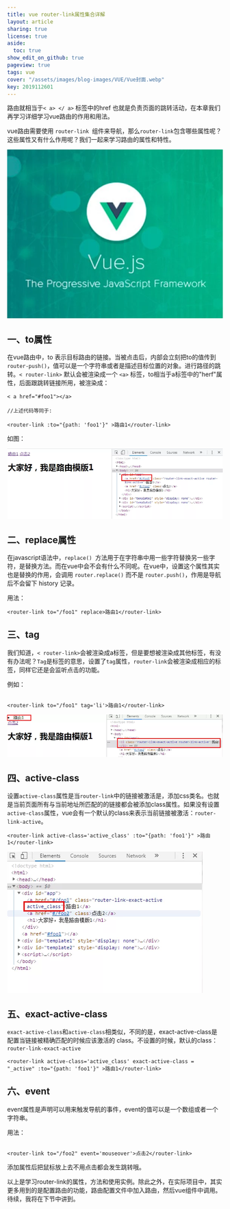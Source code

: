 ```yaml
---
title: vue router-link属性集合详解
layout: article
sharing: true
license: true
aside:
  toc: true
show_edit_on_github: true
pageview: true
tags: vue
cover: "/assets/images/blog-images/VUE/Vue封面.webp"
key: 2019112601
---
```


路由就相当于`< a> </ a>` 标签中的href 也就是负责页面的跳转活动，在本章我们再学习详细学习vue路由的作用和用法。

vue路由需要使用 `router-link `组件来导航，那么`router-link`包含哪些属性呢？这些属性又有什么作用呢？我们一起来学习路由的属性和特性。

![](/assets/images/blog-images/VUE/Vue封面.webp)


## 一、to属性

在vue路由中，to 表示目标路由的链接。当被点击后，内部会立刻把to的值传到`router-push()`，值可以是一个字符串或者是描述目标位置的对象。进行路径的跳转。`< router-link>` 默认会被渲染成一个 `<a>` 标签，to相当于a标签中的"herf"属性，后面跟跳转链接所用，被渲染成：
	
```
< a href="#foo1"></a>

//上述代码等同于:

<router-link :to="{path: 'foo1'}" >路由1</router-link>
```


如图：

![](/assets/images/blog-images/VUE/vue路由to属性实例-01.webp)




## 二、replace属性

在javascript语法中，`replace() `方法用于在字符串中用一些字符替换另一些字符，是替换方法。而在vue中会不会有什么不同呢。在vue中，设置这个属性其实也是替换的作用，会调用 `router.replace()` 而不是 `router.push()`，作用是导航后不会留下 history 记录。

用法：

`<router-link to="/foo1" replace>路由1</router-link>`




## 三、tag

我们知道，`< router-link>`会被渲染成a标签，但是要想被渲染成其他标签，有没有办法呢？`Tag`是标签的意思，设置了`tag`属性，`router-link`会被渲染成相应的标签，同样它还是会监听点击的功能。

例如：

```

<router-link to="/foo1" tag='li'>路由1</router-link>
```


![](/assets/images/blog-images/VUE/vue路由tag属性实例-02.webp)


## 四、active-class

设置`active-class`属性是当`router-link`中的链接被激活是，添加css类名。也就是当前页面所有与当前地址所匹配的的链接都会被添加class属性。如果没有设置`active-class`属性，vue会有一个默认的class来表示当前链接被激活：`router-link-active`。

```
<router-link active-class='active_class' :to="{path: 'foo1'}" >路由1</router-link>

```


![](/assets/images/blog-images/VUE/vue路由active-calss属性实例-03.webp)

## 五、exact-active-class

`exact-active-class`和`active-class`相类似，不同的是，exact-active-class是配置当链接被精确匹配的时候应该激活的 class。不设置的时候，默认的class：`router-link-exact-active`

```
<router-link active-class='active_class' exact-active-class = "_active" :to="{path: 'foo1'}" >路由1</router-link>

```


## 六、event

event属性是声明可以用来触发导航的事件，event的值可以是一个数组或者一个字符串。

用法：
```

<router-link to="/foo2" event='mouseover'>点击2</router-link>
```


添加属性后把鼠标放上去不用点击都会发生跳转哦。

以上是学习router-link的属性，方法和使用实例。除此之外，在实际项目中，其实更多用到的是配置路由的功能，路由配置文件中加入路由，然后vue组件中调用。待续，我将在下节中讲到。